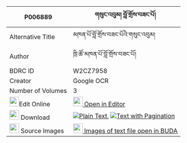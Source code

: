 |P006889|གསུང་འབུམ། བློ་གྲོས་བཟང་པོ། 
| --- | --- 
|Alternative Title |མཁན་པོ་བློ་གྲོས་བཟང་པོའི་གསུང་འབུམ།
|Author| ཁྲི་ཚོ་མཁན་པོ་བློ་གྲོས་བཟང་པོ།
|BDRC ID | W2CZ7958
|Creator | Google OCR
|Number of Volumes| 3
|<img width="25" src="https://img.icons8.com/color/25/000000/edit-property.png">Edit Online| [<img width="25" src="https://avatars.githubusercontent.com/u/45091458?s=200&v=4"> Open in Editor](http://editor.openpecha.org/P006889)
|<img width="25" src="https://img.icons8.com/fluent/48/000000/download-2.png"/>  Download | [![](https://img.icons8.com/color/20/000000/txt.png)Plain Text](https://github.com/Openpecha/P006889/releases/download/v1/sungbum_lodro_zangpo_plain_P006889.zip), [![](https://img.icons8.com/color/20/000000/txt.png)Text with Pagination](https://github.com/Openpecha/P006889/releases/download/v1/sungbum_lodro_zangpo_pages_P006889.zip)
|<img width="25" src="https://img.icons8.com/plasticine/100/000000/pictures-folder.png"/>  Source Images | [<img width="25" src="https://library.bdrc.io/icons/BUDA-small.svg"> Images of text file open in BUDA](https://library.bdrc.io/show/bdr:W2CZ7958)